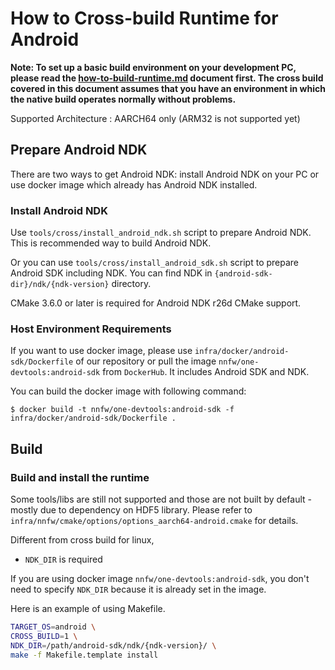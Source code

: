 # How to Cross-build Runtime for Android

**Note: To set up a basic build environment on your development PC, please read the [how-to-build-runtime.md](how-to-build-runtime.md) document first. The cross build covered in this document assumes that you have an environment in which the native build operates normally without problems.**

Supported Architecture : AARCH64 only (ARM32 is not supported yet)

## Prepare Android NDK

There are two ways to get Android NDK: install Android NDK on your PC or use docker image which already has Android NDK installed.

### Install Android NDK

Use `tools/cross/install_android_ndk.sh` script to prepare Android NDK. This is recommended way to build Android NDK.

Or you can use `tools/cross/install_android_sdk.sh` script to prepare Android SDK including NDK. You can find NDK in `{android-sdk-dir}/ndk/{ndk-version}` directory.

CMake 3.6.0 or later is required for Android NDK r26d CMake support.

### Host Environment Requirements

If you want to use docker image, please use `infra/docker/android-sdk/Dockerfile` of our repository or pull the image `nnfw/one-devtools:android-sdk` from `DockerHub`. It includes Android SDK and NDK.

You can build the docker image with following command:
```
$ docker build -t nnfw/one-devtools:android-sdk -f infra/docker/android-sdk/Dockerfile .
```

## Build

### Build and install the runtime

Some tools/libs are still not supported and those are not built by default - mostly due to dependency on HDF5 library.
Please refer to `infra/nnfw/cmake/options/options_aarch64-android.cmake` for details.

Different from cross build for linux,

- `NDK_DIR` is required

If you are using docker image `nnfw/one-devtools:android-sdk`, you don't need to specify `NDK_DIR` because it is already set in the image.

Here is an example of using Makefile.

```bash
TARGET_OS=android \
CROSS_BUILD=1 \
NDK_DIR=/path/android-sdk/ndk/{ndk-version}/ \
make -f Makefile.template install
```
